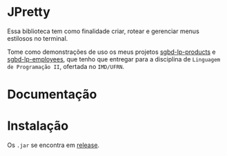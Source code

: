 # JPretty

Essa biblioteca tem como finalidade criar, rotear e gerenciar menus estilosos no terminal.

Tome como demonstrações de uso os meus projetos [sgbd-lp-products](https://github.com/l-marcel/sgbd-lp-products) e [sgbd-lp-employees](https://github.com/l-marcel/sgbd-lp-products), que tenho que entregar para a disciplina de `Linguagem de Programação II`, ofertada no `IMD/UFRN`.

# Documentação

# Instalação

Os `.jar` se encontra em [release](https://github.com/L-Marcel/jpretty/releases).